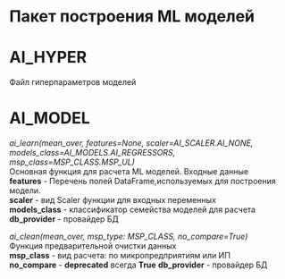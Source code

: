 # Пакет построения ML моделей #

# AI_HYPER #

Файл гиперпараметров моделей

# AI_MODEL #
*ai_learn(mean_over, features=None, scaler=AI_SCALER.AI_NONE,<br> 
models_class=AI_MODELS.AI_REGRESSORS,<br> msp_class=MSP_CLASS.MSP_UL)*<br>
Основная функция для расчета ML моделей. Входные данные<br>
__features__ - Перечень полей DataFrame,используемых для построения модели.<br>
__scaler__ - вид Scaler функции для входных переменных <br>
__models_class__ - классификатор семейства моделей для расчета<br>
__db_provider__  - провайдер БД

*ai_clean(mean_over, msp_type: MSP_CLASS, no_compare=True)* <br>
Функция предварительной очистки данных <br>
__msp_class__ - вид расчета: по микропредприятиям или ИП<br>
__no_compare__ - __deprecated__ всегда __True__
__db_provider__  - провайдер БД
